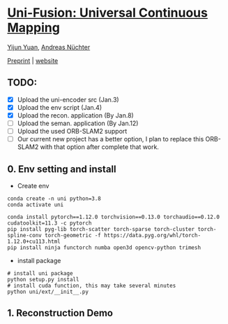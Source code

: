 # [Uni-Fusion: Universal Continuous Mapping](https://jarrome.github.io/Uni-Fusion/)

[Yijun Yuan](https://jarrome.github.io/), [Andreas Nüchter](https://www.informatik.uni-wuerzburg.de/robotics/team/nuechter/)

[Preprint](https://arxiv.org/abs/2303.12678) |  [website](https://jarrome.github.io/Uni-Fusion/)


## TODO:
- [x] Upload the uni-encoder src (Jan.3)
- [x] Upload the env script (Jan.4)
- [x] Upload the recon. application (By Jan.8)
- [ ] Upload the seman. application (By Jan.12)
- [ ] Upload the used ORB-SLAM2 support
- [ ] Our current new project has a better option, I plan to replace this ORB-SLAM2 with that option after complete that work.

## 0. Env setting and install
* Create env
```
conda create -n uni python=3.8
conda activate uni

conda install pytorch==1.12.0 torchvision==0.13.0 torchaudio==0.12.0 cudatoolkit=11.3 -c pytorch
pip install pyg-lib torch-scatter torch-sparse torch-cluster torch-spline-conv torch-geometric -f https://data.pyg.org/whl/torch-1.12.0+cu113.html
pip install ninja functorch numba open3d opencv-python trimesh
```

* install package
```
# install uni package
python setup.py install
# install cuda function, this may take several minutes
python uni/ext/__init__.py
```

## 1. Reconstruction Demo

